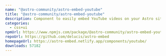 ```yaml
---
name: "@astro-community/astro-embed-youtube"
title: "@astro-community/astro-embed-youtube"
description: Component to easily embed YouTube videos on your Astro site
categories:
  - css+ui
npmUrl: https://www.npmjs.com/package/@astro-community/astro-embed-youtube
repoUrl: https://github.com/delucis/astro-embed
homepageUrl: https://astro-embed.netlify.app/components/youtube/
downloads: 57182
---
```

